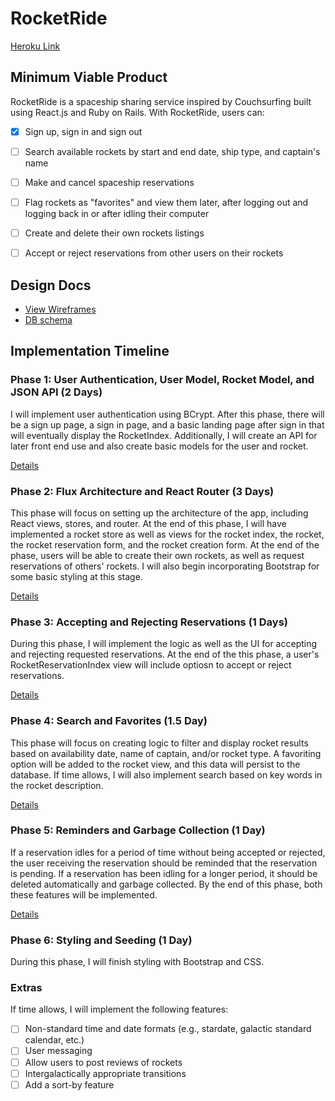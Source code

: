 # RocketRide

[Heroku Link][heroku]

## Minimum Viable Product

RocketRide is a spaceship sharing service inspired by Couchsurfing built using React.js and Ruby on Rails.
With RocketRide, users can:

- [X] Sign up, sign in and sign out
- [ ] Search available rockets by start and end date, ship type, and captain's name
- [ ] Make and cancel spaceship reservations
- [ ] Flag rockets as "favorites" and view them later, after logging out and logging back in or after idling their computer
- [ ] Create and delete their own rockets listings
- [ ] Accept or reject reservations from other users on their rockets


## Design Docs
* [View Wireframes][view]
* [DB schema][schema]

[view]: ./docs/views.md
[schema]: ./docs/schema.md

## Implementation Timeline

### Phase 1: User Authentication, User Model, Rocket Model, and JSON API (2 Days)

I will implement user authentication using BCrypt.  After this phase, there will be a sign up page,
a sign in page, and a basic landing page after sign in that will eventually display the RocketIndex.
Additionally, I will create an API for later front end use and also create basic models for the user and rocket.

[Details][phase-one]

### Phase 2: Flux Architecture and React Router (3 Days)

This phase will focus on setting up the architecture of the app, including React views, stores, and router.
At the end of this phase, I will have implemented a rocket store as well as views for the rocket index, the rocket,
the rocket reservation form, and the rocket creation form.  At the end of the phase, users will be able to create their
own rockets, as well as request reservations of others' rockets.  I will also begin incorporating Bootstrap for
some basic styling at this stage.

[Details][phase-two]

### Phase 3: Accepting and Rejecting Reservations (1 Days)

During this phase, I will implement the logic as well as the UI for accepting and rejecting requested
reservations.  At the end of the this phase, a user's RocketReservationIndex view will include optiosn to
accept or reject reservations.

[Details][phase-three]

### Phase 4: Search and Favorites (1.5 Day)

This phase will focus on creating logic to filter and display rocket results based on availability date,
name of captain, and/or rocket type.  A favoriting option will be added to the rocket view, and this data will
persist to the database.  If time allows, I will also implement search based on key words in the
rocket description.

[Details][phase-four]

### Phase 5: Reminders and Garbage Collection (1 Day)

If a reservation idles for a period of time without being accepted or rejected, the user receiving the
reservation should be reminded that the reservation is pending.  If a reservation has been idling for a longer
period, it should be deleted automatically and garbage collected.  By the end of this phase, both these features
will be implemented.

[Details][phase-five]

### Phase 6: Styling and Seeding (1 Day)

During this phase, I will finish styling with Bootstrap and CSS.

### Extras

If time allows, I will implement the following features:

- [ ] Non-standard time and date formats (e.g., stardate, galactic standard calendar, etc.)
- [ ] User messaging
- [ ] Allow users to post reviews of rockets
- [ ] Intergalactically appropriate transitions
- [ ] Add a sort-by feature 

[phase-one]: ./docs/phases/phase1.md
[phase-two]: ./docs/phases/phase2.md
[phase-three]: ./docs/phases/phase3.md
[phase-four]: ./docs/phases/phase4.md
[phase-five]: ./docs/phases/phase5.md
[heroku]: https://thawing-atoll-7930.herokuapp.com
